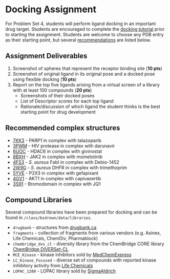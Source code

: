 # Docking Assignment

For Problem Set 4, students will perform ligand docking in an important drug target. Students are encouraged to complete the [docking tutorial](01_docking_tutorial.md) prior to starting the assignment. Students are welcome to choose any PDB entry as their starting point, but several [recommendations](#recommended-complex-structures) are listed below.

## Assignment Deliverables

1. Screenshot of spheres that represent the receptor binding site (**10 pts**)
2. Screenshot of original ligand in its original pose and a docked pose using flexible docking (**10 pts**)
3. Report on the top five ligands arising from a virtual screen of a library with at least 100 compounds (**20 pts**)
   - Screenshots of their docked poses
   - List of Descriptor scores for each top ligand
   - Rationale/discussion of which ligand the student thinks is the best starting point for drug development

## Recommended complex structures

- [7KK3](https://www.rcsb.org/structure/7KK3) - PARP1 in complex with talazoparib
- [3PWM](https://www.rcsb.org/structure/3pwm) - HIV protease in complex with darunavir
- [6UOC](https://www.rcsb.org/structure/6uoc) - HDAC6 in complex with givinostat
- [8BXH](https://www.rcsb.org/structure/8bxh) - JAK2 in complex with momelotinib
- [4FS3](https://www.rcsb.org/structure/4FS3) - *S. aureus* FabI in complex with Debio-1452
- [2W9G](https://www.rcsb.org/structure/2W9G) - *S. aureus* DHFR in complex with trimethoprim
- [5YVE](https://www.rcsb.org/structure/5YVE) - P2X3 in complex with gefapixant
- [4GV1](https://www.rcsb.org/structure/4gv1) - AKT1 in complex with capivasertib
- [3S91](https://www.rcsb.org/structure/3S91) - Bromodomain in complex with JQ1

## Compound Libraries

Several compound libraries have been prepared for docking and can be found in `/class/bsdrown/data/libraries`.

- `drugbank` - structures from [drugbank.ca](https://www.drugbank.ca/releases/latest#structures)
- `fragments` - collection of fragments from various vendors (e.g. Asinex, Life Chemicals, ChemDiv, Pharmablock)
- `chembridge_dvs_cl` - diversity library from the ChemBridge CORE library [ChemBridge DIVERSet-CL](https://chembridge.com/wp-content/uploads/2022/08/ChemBridge-DIVERSet-Libraries.pdf)
- `MCE_Kinase` - kinase inhibitors sold by [MedChemExpress](https://www.medchemexpress.com/)
- `LC_Kinase_Focused` - diverse set of compounds with reported kinase inhibitory activity from [Life Chemicals](https://lifechemicals.com/screening-libraries/targeted-and-focused-screening-libraries/kinase-general-libraries/kinase-focused-library)
- `LOPAC_1280` - LOPAC library sold by [SigmaAldrich](https://www.sigmaaldrich.com/US/en/product/sigma/lo1280)
